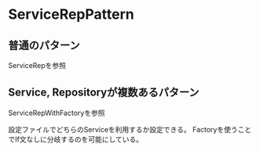 # ServiceRepPattern

## 普通のパターン
ServiceRepを参照

## Service, Repositoryが複数あるパターン
ServiceRepWithFactoryを参照

設定ファイルでどちらのServiceを利用するか設定できる。
Factoryを使うことでIf文なしに分岐するのを可能にしている。
